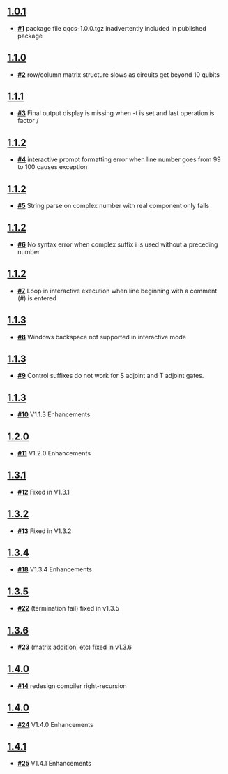 ## [**1.0.1**](https://github.com/dde/qqcs/issues?milestone=1&state=closed)
- [**#1**](https://github.com/dde/qqcs/issues/1) package file qqcs-1.0.0.tgz inadvertently included in published package
## [**1.1.0**](https://github.com/dde/qqcs/issues?milestone=2&state=closed)
- [**#2**](https://github.com/dde/qqcs/issues/2) row/column matrix structure slows as circuits get beyond 10 qubits
## [**1.1.1**](https://github.com/dde/qqcs/issues?milestone=3&state=closed)
- [**#3**](https://github.com/dde/qqcs/issues/3) Final output display is missing when -t is set and last operation is factor /
## [**1.1.2**](https://github.com/dde/qqcs/issues?milestone=4&state=closed)
- [**#4**](https://github.com/dde/qqcs/issues/4) interactive prompt formatting error when line number goes from 99 to 100 causes exception
## [**1.1.2**](https://github.com/dde/qqcs/issues?milestone=5&state=closed)
- [**#5**](https://github.com/dde/qqcs/issues/5) String parse on complex number with real component only fails
## [**1.1.2**](https://github.com/dde/qqcs/issues?milestone=6&state=closed)
- [**#6**](https://github.com/dde/qqcs/issues/6) No syntax error when complex suffix i is used without a preceding number
## [**1.1.2**](https://github.com/dde/qqcs/issues?milestone=7&state=closed)
- [**#7**](https://github.com/dde/qqcs/issues/7) Loop in interactive execution when line beginning with a comment (#) is entered
## [**1.1.3**](https://github.com/dde/qqcs/issues?milestone=8&state=closed)
- [**#8**](https://github.com/dde/qqcs/issues/8) Windows backspace not supported in interactive mode
## [**1.1.3**](https://github.com/dde/qqcs/issues?milestone=9&state=closed)
- [**#9**](https://github.com/dde/qqcs/issues/9) Control suffixes do not work for S adjoint and T adjoint gates.
## [**1.1.3**](https://github.com/dde/qqcs/issues?milestone=10&state=closed)
- [**#10**](https://github.com/dde/qqcs/issues/10) V1.1.3 Enhancements
## [**1.2.0**](https://github.com/dde/qqcs/issues?milestone=11&state=closed)
- [**#11**](https://github.com/dde/qqcs/issues/11) V1.2.0 Enhancements
## [**1.3.1**](https://github.com/dde/qqcs/issues?milestone=12&state=closed)
- [**#12**](https://github.com/dde/qqcs/issues/12) Fixed in V1.3.1
## [**1.3.2**](https://github.com/dde/qqcs/issues?milestone=13&state=closed)
- [**#13**](https://github.com/dde/qqcs/issues/13) Fixed in V1.3.2
## [**1.3.4**](https://github.com/dde/qqcs/issues?milestone=18&state=closed)
- [**#18**](https://github.com/dde/qqcs/issues/18) V1.3.4 Enhancements
## [**1.3.5**](https://github.com/dde/qqcs/issues?milestone=22&state=closed)
- [**#22**](https://github.com/dde/qqcs/issues/22) (termination fail) fixed in v1.3.5
## [**1.3.6**](https://github.com/dde/qqcs/issues?milestone=23&state=closed)
- [**#23**](https://github.com/dde/qqcs/issues/23) (matrix addition, etc) fixed in v1.3.6
## [**1.4.0**](https://github.com/dde/qqcs/issues?milestone=14&state=closed)
- [**#14**](https://github.com/dde/qqcs/issues/14) redesign compiler right-recursion
## [**1.4.0**](https://github.com/dde/qqcs/issues?milestone=24&state=closed)
- [**#24**](https://github.com/dde/qqcs/issues/24) V1.4.0 Enhancements
## [**1.4.1**](https://github.com/dde/qqcs/issues?milestone=25&state=closed)
- [**#25**](https://github.com/dde/qqcs/issues/25) V1.4.1 Enhancements
